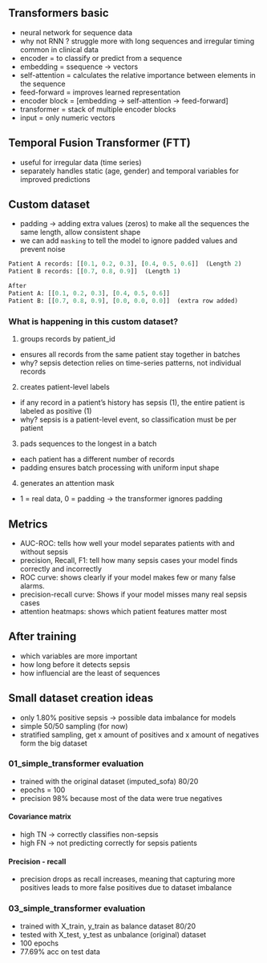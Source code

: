 ## Transformers basic
* neural network for sequence data
* why not RNN ? struggle more with long sequences and irregular timing common in clinical data
* encoder = to classify or predict from a sequence 
* embedding = ssequence -> vectors
* self-attention = calculates the relative importance between elements in the sequence
* feed-forward = improves learned representation
* encoder block = [embedding -> self-attention -> feed-forward]
* transformer = stack of multiple encoder blocks
* input = only numeric vectors 

## Temporal Fusion Transformer (FTT)
* useful for irregular data (time series)
* separately handles static (age, gender) and temporal variables for improved predictions

## Custom dataset
* padding -> adding extra values (zeros) to make all the sequences the same length, allow consistent shape
* we can add `masking` to tell the model to ignore padded values and prevent noise 
```python
Patient A records: [[0.1, 0.2, 0.3], [0.4, 0.5, 0.6]]  (Length 2)  
Patient B records: [[0.7, 0.8, 0.9]]  (Length 1)  

After
Patient A: [[0.1, 0.2, 0.3], [0.4, 0.5, 0.6]]  
Patient B: [[0.7, 0.8, 0.9], [0.0, 0.0, 0.0]]  (extra row added)  
```

### What is happening in this custom dataset?
1. groups records by patient_id
- ensures all records from the same patient stay together in batches
- why? sepsis detection relies on time-series patterns, not individual records

2. creates patient-level labels
- if any record in a patient’s history has sepsis (1), the entire patient is labeled as positive (1)
- why? sepsis is a patient-level event, so classification must be per patient

3. pads sequences to the longest in a batch
- each patient has a different number of records
- padding ensures batch processing with uniform input shape

4. generates an attention mask
- 1 = real data, 0 = padding → the transformer ignores padding

## Metrics
* AUC-ROC: tells how well your model separates patients with and without sepsis
* precision, Recall, F1: tell how many sepsis cases your model finds correctly and incorrectly
* ROC curve: shows clearly if your model makes few or many false alarms.
* precision-recall curve: Shows if your model misses many real sepsis cases
* attention heatmaps: shows which patient features matter most

## After training 
* which variables are more important
* how long before it detects sepsis
* how influencial are the least of sequences

## Small dataset creation ideas
* only 1.80% positive sepsis -> possible data imbalance for models
* simple 50/50 sampling (for now)
* stratified sampling, get x amount of positives and x amount of negatives form the big dataset

### 01_simple_transformer evaluation
* trained with the original dataset (imputed_sofa) 80/20
* epochs = 100
* precision 98% because most of the data were true negatives 
#### Covariance matrix
* high TN -> correctly classifies non-sepsis 
* high FN -> not predicting correctly for sepsis patients 

#### Precision - recall
* precision drops as recall increases, meaning that capturing more positives leads to more false positives due to dataset imbalance

### 03_simple_transformer evaluation
* trained with X_train, y_train as balance dataset 80/20
* tested with X_test, y_test as unbalance (original) dataset
* 100 epochs
* 77.69% acc on test data

